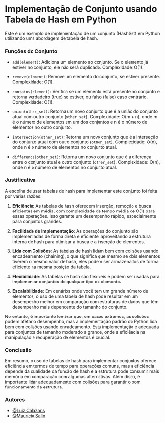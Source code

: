 # Implementação de Conjunto usando Tabela de Hash em Python

Este é um exemplo de implementação de um conjunto (HashSet) em Python utilizando uma abordagem de tabela de hash.

### Funções do Conjunto

- `add(element)`: Adiciona um elemento ao conjunto. Se o elemento já estiver no conjunto, ele não será duplicado. Complexidade: O(1).

- `remove(element)`: Remove um elemento do conjunto, se estiver presente. Complexidade: O(1).

- `contains(element)`: Verifica se um elemento está presente no conjunto e retorna verdadeiro (true) se estiver, ou falso (false) caso contrário. Complexidade: O(1).

- `union(other_set)`: Retorna um novo conjunto que é a união do conjunto atual com outro conjunto (`other_set`). Complexidade: O(m + n), onde m é o número de elementos em um dos conjuntos e n é o número de elementos no outro conjunto.

- `intersection(other_set)`: Retorna um novo conjunto que é a interseção do conjunto atual com outro conjunto (`other_set`). Complexidade: O(n), onde n é o número de elementos no conjunto atual.

- `difference(other_set)`: Retorna um novo conjunto que é a diferença entre o conjunto atual e outro conjunto (`other_set`). Complexidade: O(n), onde n é o número de elementos no conjunto atual.

### Justificativa

A escolha de usar tabelas de hash para implementar este conjunto foi feita por várias razões:

1. **Eficiência**: As tabelas de hash oferecem inserção, remoção e busca eficientes em média, com complexidade de tempo média de O(1) para essas operações. Isso garante um desempenho rápido, especialmente para conjuntos grandes.

2. **Facilidade de Implementação**: As operações do conjunto são implementadas de forma direta e eficiente, aproveitando a estrutura interna de hash para otimizar a busca e a inserção de elementos.

3. **Lida com Colisões**: As tabelas de hash lidam bem com colisões usando encadeamento (chaining), o que significa que mesmo se dois elementos tiverem o mesmo valor de hash, eles podem ser armazenados de forma eficiente na mesma posição da tabela.

4. **Flexibilidade**: As tabelas de hash são flexíveis e podem ser usadas para implementar conjuntos de qualquer tipo de elemento.

5. **Escalabilidade**: Em cenários onde você tem um grande número de elementos, o uso de uma tabela de hash pode resultar em um desempenho melhor em comparação com estruturas de dados que têm desempenho mais dependente do tamanho do conjunto.

No entanto, é importante lembrar que, em casos extremos, as colisões podem afetar o desempenho, mas a implementação padrão do Python lida bem com colisões usando encadeamento. Esta implementação é adequada para conjuntos de tamanho moderado a grande, onde a eficiência na manipulação e recuperação de elementos é crucial.

### Conclusão

Em resumo, o uso de tabelas de hash para implementar conjuntos oferece eficiência em termos de tempo para operações comuns, mas a eficiência depende da qualidade da função de hash e a estrutura pode consumir mais memória em comparação com algumas alternativas. Além disso, é importante lidar adequadamente com colisões para garantir o bom funcionamento da estrutura.

### Autores
- [@Luiz Calazans](https://github.com/luizcalazans)
- [@Maurício Salin](https://github.com/MauricioSalin)

